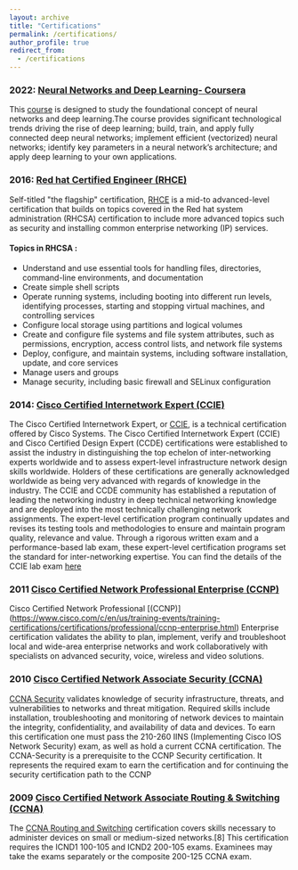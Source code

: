 ```yaml
---
layout: archive
title: "Certifications"
permalink: /certifications/
author_profile: true
redirect_from:
  - /certifications
---
```


### 2022: [Neural Networks and Deep Learning- Coursera](https://drive.google.com/file/d/1Mm14IEqILNj-oYyWMXZ14gdsHpNbcmqH/view?usp=share_link)

This [course](https://www.coursera.org/learn/neural-networks-deep-learning) is designed to study the foundational concept of neural networks and deep learning.The course provides significant technological trends driving the rise of deep learning; build, train, and apply fully connected deep neural networks; implement efficient (vectorized) neural networks; identify key parameters in a neural network’s architecture; and apply deep learning to your own applications.

### 2016: [Red hat Certified Engineer (RHCE)](https://drive.google.com/file/d/17sfXhHOfoBPS9nsSnhkdkaKWaKhEers9/view?usp=sharing)

Self-titled "the flagship" certification, [RHCE](https://www.redhat.com/en/services/certification/rhce) is a mid-to advanced-level certification that builds on topics covered in the Red hat system administration (RHCSA) certification to include more advanced topics such as security and installing common enterprise networking (IP) services.

#### Topics in RHCSA :

* Understand and use essential tools for handling files, directories, command-line environments, and documentation
* Create simple shell scripts
* Operate running systems, including booting into different run levels, identifying processes, starting and stopping virtual machines, and controlling services
* Configure local storage using partitions and logical volumes
* Create and configure file systems and file system attributes, such as permissions, encryption, access control lists, and network file systems
* Deploy, configure, and maintain systems, including software installation, update, and core services
* Manage users and groups
* Manage security, including basic firewall and SELinux configuration


### 2014: [Cisco Certified Internetwork Expert (CCIE)](https://drive.google.com/file/d/1CbpvmNfZm_ywQ5Z--LkDq_Srx2DF5fWX/view?usp=share_link)

The Cisco Certified Internetwork Expert, or [CCIE](https://www.cisco.com/c/en/us/training-events/training-certifications/certifications/expert/ccie-enterprise-infrastructure.html), is a technical certification offered by Cisco Systems. The Cisco Certified Internetwork Expert (CCIE) and Cisco Certified Design Expert (CCDE) certifications were established to assist the industry in distinguishing the top echelon of inter-networking experts worldwide and to assess expert-level infrastructure network design skills worldwide. Holders of these certifications are generally acknowledged worldwide as being very advanced with regards of knowledge in the industry. The CCIE and CCDE community has established a reputation of leading the networking industry in deep technical networking knowledge and are deployed into the most technically challenging network assignments. The expert-level certification program continually updates and revises its testing tools and methodologies to ensure and maintain program quality, relevance and value. Through a rigorous written exam and a performance-based lab exam, these expert-level certification programs set the standard for inter-networking expertise. You can find the details of the CCIE lab exam [here](https://learningnetwork.cisco.com/s/article/lab-exam-v4-0-overview)


### 2011 [Cisco Certified Network Professional Enterprise (CCNP)](https://drive.google.com/file/d/16ufm1czIUvvYcmikhYGNbUErGS11UNkc/view?usp=share_link)
Cisco Certified Network Professional [(CCNP)] (https://www.cisco.com/c/en/us/training-events/training-certifications/certifications/professional/ccnp-enterprise.html) Enterprise certification validates the ability to plan, implement, verify and troubleshoot local and wide-area enterprise networks and work collaboratively with specialists on advanced security, voice, wireless and video solutions.

### 2010 [Cisco Certified Network Associate Security (CCNA)](https://drive.google.com/file/d/1bIPdLsn3JvNe1wDfNG9tzdmq3gtiJu1N/view?usp=share_link)
[CCNA Security](https://www.cisco.com/c/dam/en_us/training-events/netacad/course_catalog/docs/CCNAsecurity_DS.pdf) validates knowledge of security infrastructure, threats, and vulnerabilities to networks and threat mitigation. Required skills include installation, troubleshooting and monitoring of network devices to maintain the integrity, confidentiality, and availability of data and devices. To earn this certification one must pass the 210-260 IINS (Implementing Cisco IOS Network Security) exam, as well as hold a current CCNA certification. The CCNA-Security is a prerequisite to the CCNP Security certification. It represents the required exam to earn the certification and for continuing the security certification path to the CCNP

### 2009 [Cisco Certified Network Associate Routing & Switching (CCNA)](https://drive.google.com/file/d/1ottAoYS5SR1MilpFE6CPxOhZnmtnFsEy/view?usp=share_link)
The [CCNA Routing and Switching](https://www.cisco.com/c/dam/en_us/training-events/certifications/shared/docs/ccna_rs_at_a_glance.pdf) certification covers skills necessary to administer devices on small or medium-sized networks.[8] This certification requires the ICND1 100-105 and ICND2 200-105 exams. Examinees may take the exams separately or the composite 200-125 CCNA exam.

